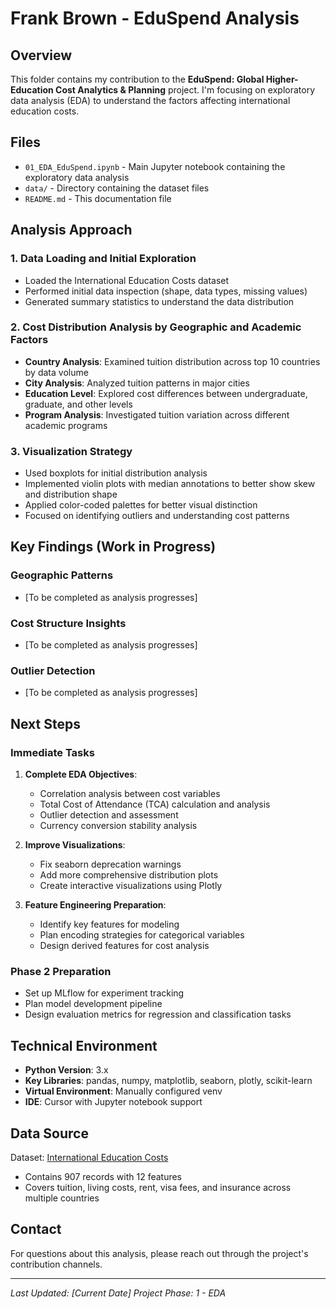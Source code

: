 # Frank Brown - EduSpend Analysis

## Overview
This folder contains my contribution to the **EduSpend: Global Higher-Education Cost Analytics & Planning** project. I'm focusing on exploratory data analysis (EDA) to understand the factors affecting international education costs.

## Files
- `01_EDA_EduSpend.ipynb` - Main Jupyter notebook containing the exploratory data analysis
- `data/` - Directory containing the dataset files
- `README.md` - This documentation file

## Analysis Approach

### 1. Data Loading and Initial Exploration
- Loaded the International Education Costs dataset
- Performed initial data inspection (shape, data types, missing values)
- Generated summary statistics to understand the data distribution

### 2. Cost Distribution Analysis by Geographic and Academic Factors
- **Country Analysis**: Examined tuition distribution across top 10 countries by data volume
- **City Analysis**: Analyzed tuition patterns in major cities
- **Education Level**: Explored cost differences between undergraduate, graduate, and other levels
- **Program Analysis**: Investigated tuition variation across different academic programs

### 3. Visualization Strategy
- Used boxplots for initial distribution analysis
- Implemented violin plots with median annotations to better show skew and distribution shape
- Applied color-coded palettes for better visual distinction
- Focused on identifying outliers and understanding cost patterns

## Key Findings (Work in Progress)

### Geographic Patterns
- [To be completed as analysis progresses]

### Cost Structure Insights
- [To be completed as analysis progresses]

### Outlier Detection
- [To be completed as analysis progresses]

## Next Steps

### Immediate Tasks
1. **Complete EDA Objectives**:
   - Correlation analysis between cost variables
   - Total Cost of Attendance (TCA) calculation and analysis
   - Outlier detection and assessment
   - Currency conversion stability analysis

2. **Improve Visualizations**:
   - Fix seaborn deprecation warnings
   - Add more comprehensive distribution plots
   - Create interactive visualizations using Plotly

3. **Feature Engineering Preparation**:
   - Identify key features for modeling
   - Plan encoding strategies for categorical variables
   - Design derived features for cost analysis

### Phase 2 Preparation
- Set up MLflow for experiment tracking
- Plan model development pipeline
- Design evaluation metrics for regression and classification tasks

## Technical Environment
- **Python Version**: 3.x
- **Key Libraries**: pandas, numpy, matplotlib, seaborn, plotly, scikit-learn
- **Virtual Environment**: Manually configured venv
- **IDE**: Cursor with Jupyter notebook support

## Data Source
Dataset: [International Education Costs](https://www.kaggle.com/datasets/adilshamim8/cost-of-international-education)
- Contains 907 records with 12 features
- Covers tuition, living costs, rent, visa fees, and insurance across multiple countries

## Contact
For questions about this analysis, please reach out through the project's contribution channels.

---
*Last Updated: [Current Date]*
*Project Phase: 1 - EDA* 